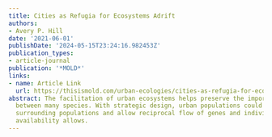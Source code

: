 ```yaml
---
title: Cities as Refugia for Ecosystems Adrift
authors:
- Avery P. Hill
date: '2021-06-01'
publishDate: '2024-05-15T23:24:16.982453Z'
publication_types:
- article-journal
publication: '*MOLD*'
links:
- name: Article Link
  url: https://thisismold.com/urban-ecologies/cities-as-refugia-for-ecosystems-adrift
abstract: The facilitation of urban ecosystems helps preserve the important relations
  between many species. With strategic design, urban populations could interface with
  surrounding populations and allow reciprocal flow of genes and individuals as habitat
  availability allows.
---
```

